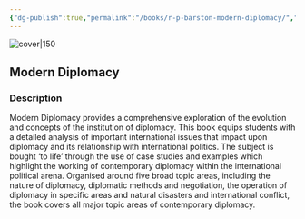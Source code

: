 ```yaml
---
{"dg-publish":true,"permalink":"/books/r-p-barston-modern-diplomacy/","title":"\"Modern Diplomacy\"","tags":["academic","non-fiction","politics"]}
---
```




![cover|150](http://books.google.com/books/content?id=4r63AwAAQBAJ&printsec=frontcover&img=1&zoom=1&edge=curl&source=gbs_api)

## Modern Diplomacy

### Description

Modern Diplomacy provides a comprehensive exploration of the evolution and concepts of the institution of diplomacy. This book equips students with a detailed analysis of important international issues that impact upon diplomacy and its relationship with international politics. The subject is bought ‘to life’ through the use of case studies and examples which highlight the working of contemporary diplomacy within the international political arena. Organised around five broad topic areas, including the nature of diplomacy, diplomatic methods and negotiation, the operation of diplomacy in specific areas and natural disasters and international conflict, the book covers all major topic areas of contemporary diplomacy.
```